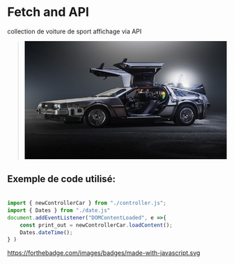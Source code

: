 # Fetch and API
collection de voiture de sport affichage via API
>![cover](asset/delorean.jpg)

## Exemple de code utilisé: 
```js

import { newControllerCar } from "./controller.js";
import { Dates } from "./date.js"
document.addEventListener("DOMContentLoaded", e =>{
    const print_out = newControllerCar.loadContent();
    Dates.dateTime();
} )
````

https://forthebadge.com/images/badges/made-with-javascript.svg